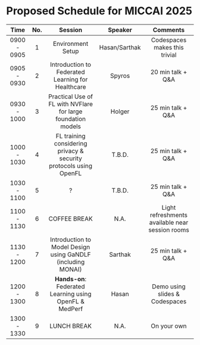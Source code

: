 # Proposed Schedule for MICCAI 2025

|    **Time**    |No.|                              **Session**                            |   **Speaker**   |                   **Comments**                   |
|:--------------:|:-:|:------------------------------------------------------------------:|:---------------:|:------------------------------------------------:|
|   0900 - 0905  | 1 |                          Environment Setup                         |  Hasan/Sarthak  |           Codespaces makes this trivial          |
|   0905 - 0930  | 2 |          Introduction to Federated Learning for Healthcare         |      Spyros     |                 20 min talk + Q&A                |
|   0930 - 1000  | 3 |    Practical Use of FL with NVFlare for large foundation models    |      Holger     |                 25 min talk + Q&A                |
|   1000 - 1030  | 4 |  FL training considering privacy & security protocols using OpenFL |      T.B.D.     |                 25 min talk + Q&A                |
|   1030 - 1100  | 5 |                                  ?                                 |      T.B.D.     |                 25 min talk + Q&A                |
|   1100 - 1130  | 6 |                            COFFEE BREAK                            |       N.A.      | Light refreshments available  near session rooms |
|   1130 - 1200  | 7 |     Introduction to Model Design using GaNDLF (including MONAI)    |     Sarthak     |                 25 min talk + Q&A                |
|   1200 - 1300  | 8 |        **Hands-on**: Federated Learning using OpenFL & MedPerf     |      Hasan      |          Demo using slides & Codespaces          |
|   1300 - 1330  | 9 |                             LUNCH BREAK                            |       N.A.      |                    On your own                   |
